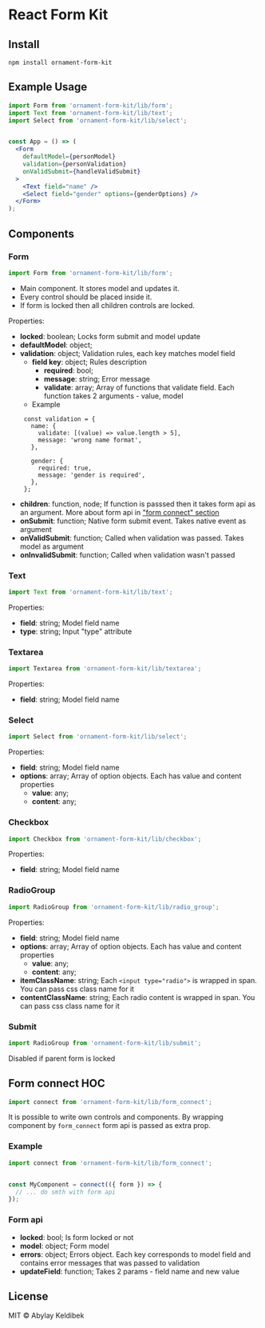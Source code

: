 # React Form Kit

## Install

```
npm install ornament-form-kit
```

## Example Usage

```jsx
import Form from 'ornament-form-kit/lib/form';
import Text from 'ornament-form-kit/lib/text';
import Select from 'ornament-form-kit/lib/select';


const App = () => (
  <Form
    defaultModel={personModel}
    validation={personValidation}
    onValidSubmit={handleValidSubmit}
  >
    <Text field="name" />
    <Select field="gender" options={genderOptions} />
  </Form>
);
```

## Components

### Form

```js
import Form from 'ornament-form-kit/lib/form';
```

- Main component. It stores model and updates it.
- Every control should be placed inside it.
- If form is locked then all children controls are locked.

Properties:
* **locked**: boolean; Locks form submit and model update
* **defaultModel**: object;
* **validation**: object; Validation rules, each key matches model field
  * **field key**: object; Rules description
    * **required**: bool;
    * **message**: string; Error message
    * **validate**: array; Array of functions that validate field. Each function takes 2 arguments - value, model
  * Example
   ```
    const validation = {
      name: {
        validate: [(value) => value.length > 5],
        message: 'wrong name format',
      },

      gender: {
        required: true,
        message: 'gender is required',
      },
    };
   ```
* **children**: function, node; If function is passsed then it takes form api as an argument. More about form api in ["form connect" section](#form-connect-hoc)
* **onSubmit**: function; Native form submit event. Takes native event as argument
* **onValidSubmit**: function; Called when validation was passed. Takes model as argument
* **onInvalidSubmit**: function;  Called when validation wasn't passed

### Text
```js
import Text from 'ornament-form-kit/lib/text';
```

Properties:
* **field**: string; Model field name
* **type**: string; Input "type" attribute

### Textarea
```js
import Textarea from 'ornament-form-kit/lib/textarea';
```

Properties:
* **field**: string; Model field name

### Select
```js
import Select from 'ornament-form-kit/lib/select';
```

Properties:
* **field**: string; Model field name
* **options**: array; Array of option objects. Each has value and content properties
  * **value**: any;
   * **content**: any;

### Checkbox
```js
import Checkbox from 'ornament-form-kit/lib/checkbox';
```

Properties:
* **field**: string; Model field name

### RadioGroup
```js
import RadioGroup from 'ornament-form-kit/lib/radio_group';
```

Properties:
* **field**: string; Model field name
* **options**: array; Array of option objects. Each has value and content properties
  * **value**: any;
   * **content**: any;
* **itemClassName**: string; Each `<input type="radio">` is wrapped in span. You can pass css class name for it
* **contentClassName**: string; Each radio content is wrapped in span. You can pass css class name for it

### Submit
```js
import RadioGroup from 'ornament-form-kit/lib/submit';
```

Disabled if parent form is locked

## Form connect HOC
```js
import connect from 'ornament-form-kit/lib/form_connect';
```

It is possible to write own controls and components. By wrapping component by `form_connect` form api is passed as extra prop.

### Example
```jsx
import connect from 'ornament-form-kit/lib/form_connect';


const MyComponent = connect(({ form }) => {
  // ... do smth with form api
});
```

### Form api
* **locked**: bool; Is form locked or not
* **model**: object; Form model
* **errors**: object; Errors object. Each key corresponds to model field and contains error messages that was passed to validation
* **updateField**: function; Takes 2 params - field name and new value



## License

MIT © Abylay Keldibek
